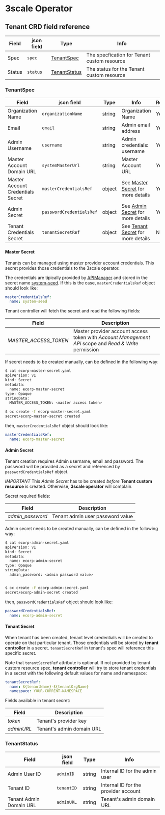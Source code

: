 # 3scale Operator

## Tenant CRD field reference

| **Field** | **json field**| **Type** | **Info** |
| --- | --- | --- | --- |
| Spec | `spec` | [TenantSpec](#TenantSpec) | The specfication for Tenant custom resource |
| Status | `status` | [TenantStatus](#TenantStatus) | The status for the Tenant custom resource |

### TenantSpec

| **Field** | **json field**| **Type** | **Info** | **Required** |
| --- | --- | --- | --- | --- |
| Organization Name | `organizationName` | string | Organization Name | Yes |
| Email | `email` | string | Admin email address | Yes |
| Admin Username | `username` | string | Admin credentials: username | Yes |
| Master Account Domain URL | `systemMasterUrl` | string | Master Account URL | Yes |
| Master Account Credentials Secret | `masterCredentialsRef` | object | See [Master Secret](#MasterSecret) for more details | Yes |
| Admin Secret | `passwordCredentialsRef` | object | See [Admin Secret](#AdminSecret) for more details | Yes |
| Tenant Credentials Secret | `tenantSecretRef` | object | See [Tenant Secret](#TenantSecret) for more details | No |

#### Master Secret
Tenants can be managed using master provider account credentials. This secret provides those credentials to the 3scale operator.

The credentials are tipically provided by [APIManager](/doc/user-guide.md#DeploytheAPIManagercustomresource)
and stored in the secret name [system-seed](/doc/reference.md#system-seed).
If this is the case, `masterCredentialsRef` object should look like:

```yaml
masterCredentialsRef:
  name: system-seed
```

Tenant controller will fetch the secret and read the following fields:

| **Field** | **Description** |
| --- | --- |
| *MASTER_ACCESS_TOKEN* | Master provider account access token with *Account Management API* scope and *Read & Write* permission|

If secret needs to be created manually, can be defined in the following way:

```sh
$ cat ecorp-master-secret.yaml
apiVersion: v1
kind: Secret
metadata:
  name: ecorp-master-secret
type: Opaque
stringData:
  MASTER_ACCESS_TOKEN: <master access token>

$ oc create -f ecorp-master-secret.yaml
secret/ecorp-master-secret created
```

then, `masterCredentialsRef` object should look like:

```yaml
masterCredentialsRef:
  name: ecorp-master-secret
```

#### Admin Secret

Tenant creation requires Admin username, email and password. The password will be provided as a secret and referenced by `passwordCredentialsRef` object.

*IMPORTANT* This *Admin Secret* has to be created *before* **Tenant custom resource** is created. Otherwise, **3scale operator** will complain.

Secret required fields:

| **Field** | **Description** |
| --- | --- |
| *admin_password* | Tenant admin user password value |

Admin secret needs to be created manually, can be defined in the following way:

```sh
$ cat ecorp-admin-secret.yaml
apiVersion: v1
kind: Secret
metadata:
  name: ecorp-admin-secret
type: Opaque
stringData:
  admin_password: <admin password value>


$ oc create -f ecorp-admin-secret.yaml
secret/ecorp-admin-secret created
```

then, `passwordCredentialsRef` object should look like:

```yaml
passwordCredentialsRef:
  name: ecorp-admin-secret
```

#### Tenant Secret
When tenant has been created, tenant level credentials will be created to operate on that particular tenant.
Those credentials will be stored by **tenant controller** in a secret.
`tenantSecretRef` in tenant's spec will reference this specific secret.

Note that `tenantSecretRef` attribute is optional. If not provided by tenant custom resource spec,
**tenant controller** will try to store tenant credentials in a secret with the following default values for name and namespace:

```yaml
tenantSecretRef:
  name: ${tenantName}-${tenantOrgName}
  namespace: YOUR-CURRENT-NAMESPACE
```

Fields available in tenant secret:

| **Field** | **Description** |
| --- | --- |
| *token* | Tenant's provider key |
| *adminURL* | Tenant's admin domain URL |

### TenantStatus

| **Field** | **json field**| **Type** | **Info** |
| --- | --- | --- | --- |
| Admin User ID | `adminID` | string | Internal ID for the admin user |
| Tenant ID | `tenantID` | string | Internal ID for the provider account |
| Tenant Admin Domain URL | `adminURL` | string | Tenant's admin domain URL |

